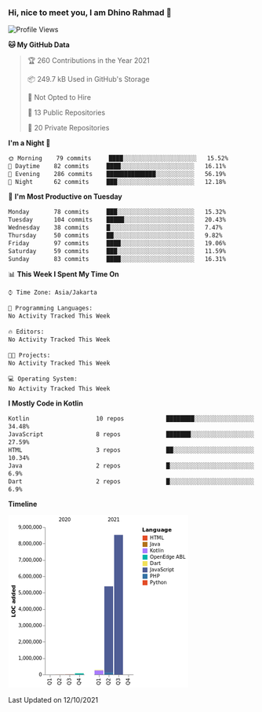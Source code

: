 ### Hi, nice to meet you, I am Dhino Rahmad 👋
<!--START_SECTION:waka-->
![Profile Views](http://img.shields.io/badge/Profile%20Views-3-blue)

**🐱 My GitHub Data** 

> 🏆 260 Contributions in the Year 2021
 > 
> 📦 249.7 kB Used in GitHub's Storage 
 > 
> 🚫 Not Opted to Hire
 > 
> 📜 13 Public Repositories 
 > 
> 🔑 20 Private Repositories  
 > 
**I'm a Night 🦉** 

```text
🌞 Morning    79 commits     ████░░░░░░░░░░░░░░░░░░░░░   15.52% 
🌆 Daytime    82 commits     ████░░░░░░░░░░░░░░░░░░░░░   16.11% 
🌃 Evening    286 commits    ██████████████░░░░░░░░░░░   56.19% 
🌙 Night      62 commits     ███░░░░░░░░░░░░░░░░░░░░░░   12.18%

```
📅 **I'm Most Productive on Tuesday** 

```text
Monday       78 commits     ███░░░░░░░░░░░░░░░░░░░░░░   15.32% 
Tuesday      104 commits    █████░░░░░░░░░░░░░░░░░░░░   20.43% 
Wednesday    38 commits     █░░░░░░░░░░░░░░░░░░░░░░░░   7.47% 
Thursday     50 commits     ██░░░░░░░░░░░░░░░░░░░░░░░   9.82% 
Friday       97 commits     ████░░░░░░░░░░░░░░░░░░░░░   19.06% 
Saturday     59 commits     ███░░░░░░░░░░░░░░░░░░░░░░   11.59% 
Sunday       83 commits     ████░░░░░░░░░░░░░░░░░░░░░   16.31%

```


📊 **This Week I Spent My Time On** 

```text
⌚︎ Time Zone: Asia/Jakarta

💬 Programming Languages: 
No Activity Tracked This Week

🔥 Editors: 
No Activity Tracked This Week

🐱‍💻 Projects: 
No Activity Tracked This Week

💻 Operating System: 
No Activity Tracked This Week

```

**I Mostly Code in Kotlin** 

```text
Kotlin                   10 repos            ████████░░░░░░░░░░░░░░░░░   34.48% 
JavaScript               8 repos             ███████░░░░░░░░░░░░░░░░░░   27.59% 
HTML                     3 repos             ██░░░░░░░░░░░░░░░░░░░░░░░   10.34% 
Java                     2 repos             █░░░░░░░░░░░░░░░░░░░░░░░░   6.9% 
Dart                     2 repos             █░░░░░░░░░░░░░░░░░░░░░░░░   6.9%

```


**Timeline**

![Chart not found](https://raw.githubusercontent.com/Dhino12/Dhino12/master/charts/bar_graph.png) 


 Last Updated on 12/10/2021
<!--END_SECTION:waka-->
 
